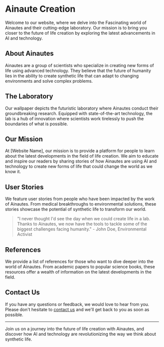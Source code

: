 <!--font:Cabin-->

# Ainaute Creation

Welcome to our website, where we delve into the Fas<wbr>ci<wbr>na<wbr>ting world of Ainautes and their cutting-edge laboratory. Our mission is to bring you closer to the future of life creation by exploring the latest advancements in AI and technology.

## About Ainautes

Ainautes are a group of scientists who specialize in creating new forms of life using advanced technology. They believe that the future of humanity lies in the ability to create synthetic life that can adapt to changing environments and solve complex problems.

## The Laboratory

Our wallpaper depicts the futuristic laboratory where Ainautes conduct their groundbreaking research. Equipped with state-of-the-art technology, the lab is a hub of innovation where scientists work tirelessly to push the boundaries of what is possible.

## Our Mission

At [Website Name], our mission is to provide a platform for people to learn about the latest developments in the field of life creation. We aim to educate and inspire our readers by sharing stories of how Ainautes are using AI and technology to create new forms of life that could change the world as we know it.

## User Stories

We feature user stories from people who have been impacted by the work of Ainautes. From medical breakthroughs to environmental solutions, these stories showcase the potential of synthetic life to transform our world.

> "I never thought I'd see the day when we could create life in a lab. Thanks to Ainautes, we now have the tools to tackle some of the biggest challenges facing humanity." - John Doe, Environmental Activist

## References

We provide a list of references for those who want to dive deeper into the world of Ainautes. From academic papers to popular science books, these resources offer a wealth of information on the latest developments in the field.

## Contact Us

If you have any questions or feedback, we would love to hear from you. Please don't hesitate to [contact us](#contact) and we'll get back to you as soon as possible.

---

Join us on a journey into the future of life creation with Ainautes, and discover how AI and technology are revolutionizing the way we think about synthetic life.

<!--

Write me content for website with wallpaper which alt text is:

"A futuristic laboratory where Ainautes use AI and advanced technology to create new forms of life."

The name/title of the page should not be 1:1 copy of the alt text but rather a real content of the website which is using this wallpaper.

- Use markdown format
- Start with heading
- Heading should be short and concise
- The content should look like a real website
- The website should not be about the wallpaper, wallpaper is just a related background
- Heading should be contain work "wallpaper" or "background"
- Include real sections like references, contact, user stories, etc. use things relevant to the page purpose.
- Feel free to use structure like headings, bullets, numbering, blockquotes, paragraphs, horizontal lines, etc.
- You can use formatting like bold or _italic_
- You can include UTF-8 emojis
- Links should be only #hash anchors (and you can refer to the document itself)
- Do not include images


---


# The Future of Life Creation: Exploring the World of Ainautes

Welcome to our website, where we delve into the Fas<wbr>ci<wbr>na<wbr>ting world of Ainautes and their cutting-edge laboratory. Our mission is to bring you closer to the future of life creation by exploring the latest advancements in AI and technology.

## About Ainautes

Ainautes are a group of scientists who specialize in creating new forms of life using advanced technology. They believe that the future of humanity lies in the ability to create synthetic life that can adapt to changing environments and solve complex problems.

## The Laboratory

Our wallpaper depicts the futuristic laboratory where Ainautes conduct their groundbreaking research. Equipped with state-of-the-art technology, the lab is a hub of innovation where scientists work tirelessly to push the boundaries of what is possible.

## Our Mission

At [Website Name], our mission is to provide a platform for people to learn about the latest developments in the field of life creation. We aim to educate and inspire our readers by sharing stories of how Ainautes are using AI and technology to create new forms of life that could change the world as we know it.

## User Stories

We feature user stories from people who have been impacted by the work of Ainautes. From medical breakthroughs to environmental solutions, these stories showcase the potential of synthetic life to transform our world.

> "I never thought I'd see the day when we could create life in a lab. Thanks to Ainautes, we now have the tools to tackle some of the biggest challenges facing humanity." - John Doe, Environmental Activist

## References

We provide a list of references for those who want to dive deeper into the world of Ainautes. From academic papers to popular science books, these resources offer a wealth of information on the latest developments in the field.

## Contact Us

If you have any questions or feedback, we would love to hear from you. Please don't hesitate to [contact us](#contact) and we'll get back to you as soon as possible.

---

Join us on a journey into the future of life creation with Ainautes, and discover how AI and technology are revolutionizing the way we think about synthetic life.

-->
